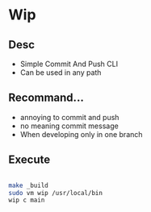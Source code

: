 # Wip

## Desc

- Simple Commit And Push CLI
- Can be used in any path

## Recommand...

- annoying to commit and push
- no meaning commit message
- When developing only in one branch 

## Execute

```sh

make _build
sudo vm wip /usr/local/bin
wip c main
```



